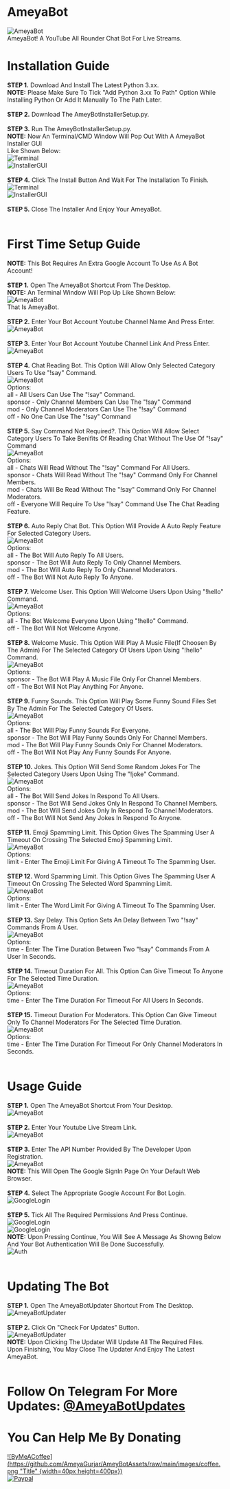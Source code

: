 # AmeyaBot
![AmeyaBot](https://github.com/AmeyaGurjar/AmeyBotAssets/raw/main/ameyBotUpdater.png)<br>
AmeyaBot! A YouTube All Rounder Chat Bot For Live Streams.<br>
# Installation Guide
**STEP 1.** Download And Install The Latest Python 3.xx.<br>
**NOTE:** Please Make Sure To Tick "Add Python 3.xx To Path" Option While Installing Python Or Add It Manually To The Path Later.<br><br>
**STEP 2.** Download The AmeyBotInstallerSetup.py.<br><br>
**STEP 3.** Run The AmeyBotInstallerSetup.py.<br>
**NOTE:** Now An Terminal/CMD Window Will Pop Out With A AmeyaBot Installer GUI<br>
Like Shown Below:<br>
![Terminal](https://github.com/AmeyaGurjar/AmeyBotAssets/raw/main/images/image.png)<br>
![InstallerGUI](https://github.com/AmeyaGurjar/AmeyBotAssets/raw/main/images/image-1.png)<br><br>
**STEP 4.** Click The Install Button And Wait For The Installation To Finish.<br>
![Terminal](https://github.com/AmeyaGurjar/AmeyBotAssets/raw/main/images/image-2.png)<br>
![InstallerGUI](https://github.com/AmeyaGurjar/AmeyBotAssets/raw/main/images/image-3.png)<br><br>
**STEP 5.** Close The Installer And Enjoy Your AmeyaBot.<br><br>
# First Time Setup Guide
**NOTE:** This Bot Requires An Extra Google Account To Use As A Bot Account!<br><br>
**STEP 1.** Open The AmeyaBot Shortcut From The Desktop.<br>
**NOTE:** An Terminal Window Will Pop Up Like Shown Below:<br>
![AmeyaBot](https://github.com/AmeyaGurjar/AmeyBotAssets/raw/main/images/image-6.png)<br>
That Is AmeyaBot. <br><br>
**STEP 2.** Enter Your Bot Account Youtube Channel Name And Press Enter.<br>
![AmeyaBot](https://github.com/AmeyaGurjar/AmeyBotAssets/raw/main/images/image-62.png)<br><br>
**STEP 3.** Enter Your Bot Account Youtube Channel Link And Press Enter.<br>
![AmeyaBot](https://github.com/AmeyaGurjar/AmeyBotAssets/raw/main/images/image-7.png)<br><br>
**STEP 4.** Chat Reading Bot. This Option Will Allow Only Selected Category Users To Use "!say" Command.<br>
![AmeyaBot](https://github.com/AmeyaGurjar/AmeyBotAssets/raw/main/images/image-8.png)<br>
Options:<br>
all - All Users Can Use The "!say" Command.<br>
sponsor - Only Channel Members Can Use The "!say" Command<br>
mod - Only Channel Moderators Can Use The "!say" Command<br>
off - No One Can Use The "!say" Command<br><br>
**STEP 5.** Say Command Not Required?. This Option Will Allow Select Category Users To Take Benifits Of Reading Chat Without The Use Of "!say" Command<br>
![AmeyaBot](https://github.com/AmeyaGurjar/AmeyBotAssets/raw/main/images/image-9.png)<br>
Options:<br>
all - Chats Will Read Without The "!say" Command For All Users.<br>
sponsor - Chats Will Read Without The "!say" Command Only For Channel Members.<br>
mod - Chats Will Be Read Without The "!say" Command Only For Channel Moderators.<br>
off - Everyone Will Require To Use "!say" Command Use The Chat Reading Feature.<br><br>
**STEP 6.** Auto Reply Chat Bot. This Option Will Provide A Auto Reply Feature For Selected Category Users.<br>
![AmeyaBot](https://github.com/AmeyaGurjar/AmeyBotAssets/raw/main/images/image-10.png)<br>
Options: <br>
all - The Bot Will Auto Reply To All Users.<br>
sponsor - The Bot Will Auto Reply To Only Channel Members.<br>
mod - The Bot Will Auto Reply To Only Channel Moderators.<br>
off - The Bot Will Not Auto Reply To Anyone.<br><br>
**STEP 7.** Welcome User. This Option Will Welcome Users Upon Using "!hello" Command.<br>
![AmeyaBot](https://github.com/AmeyaGurjar/AmeyBotAssets/raw/main/images/image-17.png)<br>
Options:<br>
all - The Bot Welcome Everyone Upon Using "!hello" Command.<br>
off - The Bot Will Not Welcome Anyone.<br><br>
**STEP 8.** Welcome Music. This Option Will Play A Music File(If Choosen By The Admin) For The Selected Category Of Users Upon Using "!hello" Command.<br>
![AmeyaBot](https://github.com/AmeyaGurjar/AmeyBotAssets/raw/main/images/image-15.png)<br>
Options: <br>
sponsor - The Bot Will Play A Music File Only For Channel Members.<br>
off - The Bot Will Not Play Anything For Anyone.<br><br>
**STEP 9.** Funny Sounds. This Option Will Play Some Funny Sound Files Set By The Admin For The Selected Category Of Users.<br>
![AmeyaBot](https://github.com/AmeyaGurjar/AmeyBotAssets/raw/main/images/image-16.png)<br>
Options:<br>
all - The Bot Will Play Funny Sounds For Everyone.<br>
sponsor - The Bot Will Play Funny Sounds Only For Channel Members.<br>
mod - The Bot Will Play Funny Sounds Only For Channel Moderators.<br>
off - The Bot Will Not Play Any Funny Sounds For Anyone.<br><br>
**STEP 10.** Jokes. This Option Will Send Some Random Jokes For The Selected Category Users Upon Using The "!joke" Command.<br>
![AmeyaBot](https://github.com/AmeyaGurjar/AmeyBotAssets/raw/main/images/image-18.png)<br>
Options:<br>
all - The Bot Will Send Jokes In Respond To All Users.<br>
sponsor - The Bot Will Send Jokes Only In Respond To Channel Members.<br>
mod - The Bot Will Send Jokes Only In Respond To Channel Moderators.<br>
off - The Bot Will Not Send Any Jokes In Respond To Anyone.<br><br>
**STEP 11.** Emoji Spamming Limit. This Option Gives The Spamming User A Timeout On Crossing The Selected Emoji Spamming Limit.<br>
![AmeyaBot](https://github.com/AmeyaGurjar/AmeyBotAssets/raw/main/images/image-19.png)<br>
Options:<br>
limit - Enter The Emoji Limit For Giving A Timeout To The Spamming User.<br><br>
**STEP 12.** Word Spamming Limit. This Option Gives The Spamming User A Timeout On Crossing The Selected Word Spamming Limit.<br>
![AmeyaBot](https://github.com/AmeyaGurjar/AmeyBotAssets/raw/main/images/image-11.png)<br>
Options:<br>
limit - Enter The Word Limit For Giving A Timeout To The Spamming User.<br><br>
**STEP 13.** Say Delay. This Option Sets An Delay Between Two "!say" Commands From A User.<br>
![AmeyaBot](https://github.com/AmeyaGurjar/AmeyBotAssets/raw/main/images/image-21.png)<br>
Options:<br>
time - Enter The Time Duration Between Two "!say" Commands From A User In Seconds.<br><br>
**STEP 14.** Timeout Duration For All. This Option Can Give Timeout To Anyone For The Selected Time Duration.<br>
![AmeyaBot](https://github.com/AmeyaGurjar/AmeyBotAssets/raw/main/images/image-20.png)<br>
Options:<br>
time - Enter The Time Duration For Timeout For All Users In Seconds.<br><br>
**STEP 15.** Timeout Duration For Moderators. This Option Can Give Timeout Only To Channel Moderators For The Selected Time Duration.<br>
![AmeyaBot](https://github.com/AmeyaGurjar/AmeyBotAssets/raw/main/images/image-24.png)<br>
Options:<br>
time - Enter The Time Duration For Timeout For Only Channel Moderators In Seconds.<br><br>
# Usage Guide
**STEP 1.** Open The AmeyaBot Shortcut From Your Desktop.<br>
![AmeyaBot](https://github.com/AmeyaGurjar/AmeyBotAssets/raw/main/images/image-12.png)<br><br>
**STEP 2.** Enter Your Youtube Live Stream Link.<br>
![AmeyaBot](https://github.com/AmeyaGurjar/AmeyBotAssets/raw/main/images/image-14.png)<br><br>
**STEP 3.** Enter The API Number Provided By The Developer Upon Registration.<br>
![AmeyaBot](https://github.com/AmeyaGurjar/AmeyBotAssets/raw/main/images/image-28.png)<br>
**NOTE:** This Will Open The Google SignIn Page On Your Default Web Browser.<br><br>
**STEP 4.** Select The Appropriate Google Account For Bot Login.<br>
![GoogleLogin](https://github.com/AmeyaGurjar/AmeyBotAssets/raw/main/images/image-23.png)<br><br>
**STEP 5.** Tick All The Required Permissions And Press Continue.<br>
![GoogleLogin](https://github.com/AmeyaGurjar/AmeyBotAssets/raw/main/images/image-22.png)<br>
![GoogleLogin](https://github.com/AmeyaGurjar/AmeyBotAssets/raw/main/images/image-26.png)<br>
**NOTE:** Upon Pressing Continue, You Will See A Message As Showng Below And Your Bot Authentication Will Be Done Successfully.<br>
![Auth](https://github.com/AmeyaGurjar/AmeyBotAssets/raw/main/images/image-34.png)<br><br>
# Updating The Bot
**STEP 1.** Open The AmeyaBotUpdater Shortcut From The Desktop.<br>
![AmeyaBotUpdater](https://github.com/AmeyaGurjar/AmeyBotAssets/raw/main/images/image-4.png)<br><br>
**STEP 2.** Click On "Check For Updates" Button.<br>
![AmeyaBotUpdater](https://github.com/AmeyaGurjar/AmeyBotAssets/raw/main/images/image-5.png)<br>
**NOTE:** Upon Clicking The Updater Will Update All The Required Files.<br>
Upon Finishing, You May Close The Updater And Enjoy The Latest AmeyaBot.<br><br>
# Follow On Telegram For More Updates: [@AmeyaBotUpdates](https://t.me/AmeyaBotUpdates)
# You Can Help Me By Donating
[![ByMeACoffee](https://github.com/AmeyaGurjar/AmeyBotAssets/raw/main/images/coffee.png "Title" {width=40px height=400px})](https://www.buymeacoffee.com/amey992004)<br>
[![Paypal](https://github.com/AmeyaGurjar/AmeyBotAssets/raw/main/images/paypal.png)](https://www.paypal.me/AmeyMeow)<br>
